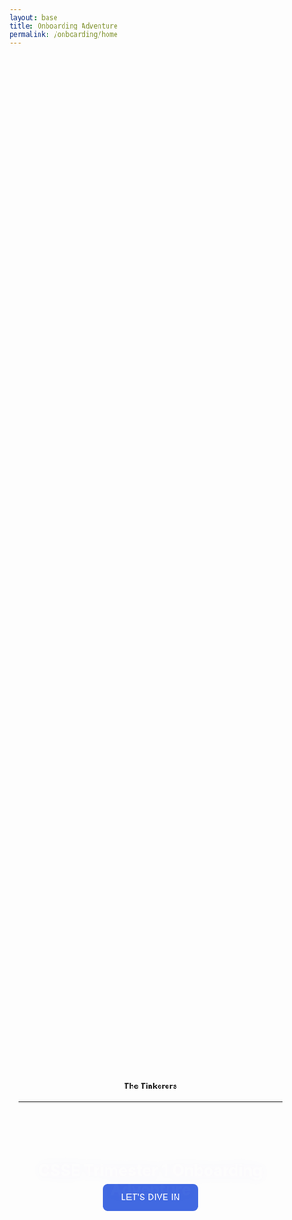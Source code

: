 ```yaml
---
layout: base
title: Onboarding Adventure
permalink: /onboarding/home
---
```


<style>
@keyframes fadeInUp {
  0% {
    transform: translateY(100%);
    opacity: 0;
  }
  100% {
    transform: translateY(0%);
    opacity: 1;
  }
}

.fadeInUp-animation {
  animation: 1.5s fadeInUp;
}

.glowing-text {
  color: #fff; /* Set the text color to white or a light color for better contrast */
  text-shadow: 0 0 10px #8a2be2, /* Purple glow */
               0 0 20px #8a2be2, /* Deeper purple glow */
               0 0 30px #4169e1, /* Blue glow */
               0 0 40px #4169e1; /* Deeper blue glow */
}

.bigbutton {
    background-color: #4169e1;
    color: white;
    padding: 15px 32px;
    text-align: center; /* Center the text */
    text-decoration: none;
    display: inline-block;
    font-size: 16px;
    margin: 4px 2px;
    cursor: pointer;
    border: none;
    border-radius: 8px; /* Rounded corners */
    transition: background-color 0.3s ease; /* Smooth transition for background color on hover */
}

.bigbutton:hover {
    background-color: #8a2be2; /* Darker green on hover */

}

</style>

<style>
  /* Full height flex wrapper to center content vertically and horizontally */
  .onboard-viewport{
    min-height: calc(100vh - 120px); /* leave some space for header/footer if present */
    display: flex;
    align-items: center;
    justify-content: center;
    padding: 32px 16px;
    box-sizing: border-box;
    text-align: center;
  }
  .onboard-inner{ max-width: 980px; }
</style>

<div class="onboard-viewport">
  <div class="onboard-inner">
    <h4>The Tinkerers</h4>
    <hr>
    <h1 class="glowing-text fadeInUp-animation"> CSSE Trimester 1 Onboarding Adventure</h1>
    <br>
    <button type="button" class="bigbutton">LET'S DIVE IN</button>
  </div>
</div>
